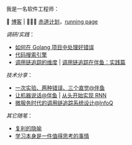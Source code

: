 我是一名软件工程师：

📔 [博客](https://zhenghe-md.github.io/blog/)
| 🏃🏻‍♀️ [赤道计划](https://equator.vercel.app)，[running page](https://zhenghe-md.github.io/running_page/)

*调研/实践*：
* [如何在 Golang 项目中处理好错误](https://zhenghe-md.github.io/blog/2020/10/05/Go-Error-Handling-Research/)
* [代码搜索引擎](https://zhenghe-md.github.io/blog/2021/05/09/search-engine-for-codes-fundamentals/)
* [调用链追踪的维度](https://zhenghe-md.github.io/blog/2020/12/20/design-dimensions-of-tracing-systems/) | [调用链追踪在伴鱼：实践篇](https://zhenghe-md.github.io/blog/2021/03/04/implementing-tail-based-sampling/)

*技术分享*：
* [一次实验、两种错误、三个直觉@伴鱼](https://zhenghe-md.github.io/blog/2022/07/04/A-B-Testing/)
* [让机器说话@伴鱼](https://zhenghe-md.github.io/machine-talk-slides/1) | [从头开始实现 RNN](https://zhenghe-md.github.io/blog/2022/02/20/rnn/)
* [微服务时代的调用链追踪系统设计@InfoQ](https://www.infoq.cn/video/Kf4DaZ1C862juiMS84J8)

*其它随笔*：
* [复利的隐喻](https://zhenghe-md.github.io/blog/2022/02/26/compound-interest-in-life/)
* [学习本身是一件值得思考的事情](https://zhenghe-md.github.io/blog/2021/11/28/Make-It-Stick-Digest/)

<!--
**ZhengHe-MD/ZhengHe-MD** is a ✨ _special_ ✨ repository because its `README.md` (this file) appears on your GitHub profile.

Here are some ideas to get you started:

- 🔭 I’m currently working on ...
- 🌱 I’m currently learning ...
- 👯 I’m looking to collaborate on ...
- 🤔 I’m looking for help with ...
- 💬 Ask me about ...
- 📫 How to reach me: ...
- 😄 Pronouns: ...
- ⚡ Fun fact: ...
-->
